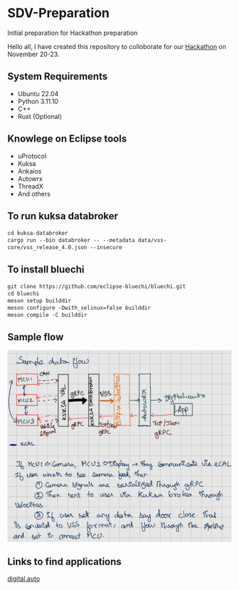 # SDV-Preparation
Initial preparation for Hackathon preparation

Hello all, I have created this repository to colloborate for our [Hackathon](https://www.eclipse-foundation.events/event/EclipseSDVHackathon/summary) on November 20-23.

## System Requirements
- Ubuntu 22.04
- Python 3.11.10
- C++
- Rust (Optional)

## Knowlege on Eclipse tools
- uProtocol
- Kuksa
- Ankaios
- Autowrx
- ThreadX
- And others

## To run kuksa databroker

```
cd kuksa-databroker
cargo run --bin databroker -- --metadata data/vss-core/vss_release_4.0.json --insecure
```

## To install bluechi
```
git clone https://github.com/eclipse-bluechi/bluechi.git
cd bluechi
meson setup builddir
meson configure -Dwith_selinux=false builddir
meson compile -C builddir
```

## Sample flow
![flow](/src/flow.jpeg)
## Links to find applications
[digital.auto](https://www.digital.auto/use-cases)


